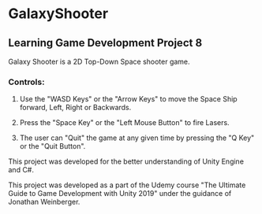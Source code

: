 # GalaxyShooter
## Learning Game Development Project 8

Galaxy Shooter is a 2D Top-Down Space shooter game.

### Controls:

1. Use the "WASD Keys" or the "Arrow Keys" to move the Space Ship forward, Left, Right or Backwards.

2. Press the "Space Key" or the "Left Mouse Button" to fire Lasers.

3. The user can "Quit" the game at any given time by pressing the "Q Key" or the "Quit Button".

This project was developed for the better understanding of Unity Engine and C#.

This project was developed as a part of the Udemy course "The Ultimate Guide to Game Development with Unity 2019" under the guidance of Jonathan Weinberger.
